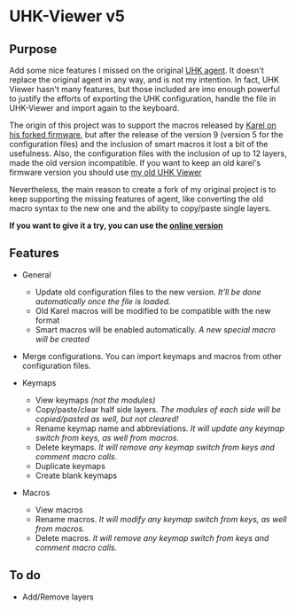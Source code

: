 # UHK-Viewer v5


## Purpose
Add some nice features I missed on the original [UHK agent](https://github.com/UltimateHackingKeyboard/agent).
It doesn't replace the original agent in any way, and is not my intention. In fact, UHK Viewer hasn't many features, but those included are imo enough powerful to justify the efforts of exporting the UHK configuration, handle the file in UHK-Viewer and import again to the keyboard.

The origin of this project was to support the macros released by [Karel on his forked firmware](https://github.com/kareltucek/firmware), but after the release of the version 9 (version 5 for the configuration files) and the inclusion of smart macros it lost a bit of the usefulness.
Also, the configuration files with the inclusion of up to 12 layers, made the old version incompatible.
If you want to keep an old karel's firmware version you should use [my old UHK Viewer](https://github.com/IzK666/UHK-Viewer)

Nevertheless, the main reason to create a fork of my original project is to keep supporting the missing features of agent, like converting the old macro syntax to the new one and the ability to copy/paste single layers.

**If you want to give it a try, you can use the [online version](https://izk666.github.io/UHK-Viewer-v5)**

## Features
- General
	- Update old configuration files to the new version. *It'll be done automatically once the file is loaded.*
	- Old Karel macros will be modified to be compatible with the new format
	- Smart macros will be enabled automatically. *A new special macro will be created*

- Merge configurations. You can import keymaps and macros from other configuration files.

- Keymaps
	- View keymaps *(not the modules)*
	- Copy/paste/clear half side layers. *The modules of each side will be copied/pasted as well, but not cleared!*
	- Rename keymap name and abbreviations. *It will update any keymap switch from keys, as well from macros.*
	- Delete keymaps. *It will remove any keymap switch from keys and comment macro calls.*
	- Duplicate keymaps
	- Create blank keymaps

- Macros
	- View macros
	- Rename macros. *It will modify any keymap switch from keys, as well from macros.*
	- Delete macros. *It will remove any keymap switch from keys and comment macro calls.*

## To do
- Add/Remove layers
